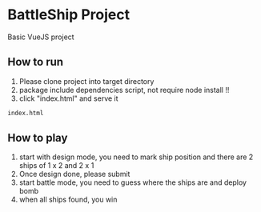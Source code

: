 # BattleShip Project

Basic VueJS project 

## How to run

1. Please clone project into target directory
2. package include dependencies script, not require node install !!
3. click "index.html" and serve it

```bash
index.html
```

## How to play 

1. start with design mode, you need to mark ship position and there are 2 ships of 1 x 2 and 2 x 1
2. Once design done, please submit 
3. start battle mode, you need to guess where the ships are and deploy bomb 
4. when all ships found, you win 


